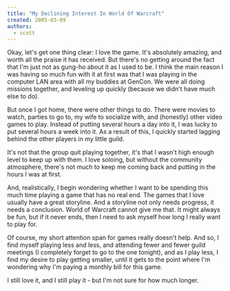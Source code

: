 ```yaml
---
title: "My Declining Interest In World Of Warcraft"
created: 2005-03-09
authors: 
  - scott
---
```


Okay, let's get one thing clear: I love the game. It's absolutely amazing, and worth all the praise it has received. But there's no getting around the fact that I'm just not as gung-ho about it as I used to be. I think the main reason I was having so much fun with it at first was that I was playing in the computer LAN area with all my buddies at GenCon. We were all doing missions together, and leveling up quickly (because we didn't have much else to do).

But once I got home, there were other things to do. There were movies to watch, parties to go to, my wife to socialize with, and (honestly) other video games to play. Instead of putting several hours a day into it, I was lucky to put several hours a week into it. As a result of this, I quickly started lagging behind the other players in my little guild.

It's not that the group quit playing together, it's that I wasn't high enough level to keep up with them. I love soloing, but without the community atmosphere, there's not much to keep me coming back and putting in the hours I was at first.

And, realistically, I begin wondering whether I want to be spending this much time playing a game that has no real end. The games that I love usually have a great storyline. And a storyline not only needs progress, it needs a conclusion. World of Warcraft cannot give me that. It might always be fun, but if it never ends, then I need to ask myself how long I really want to play for.

Of course, my short attention span for games really doesn't help. And so, I find myself playing less and less, and attending fewer and fewer guild meetings (I completely forget to go to the one tonight), and as I play less, I find my desire to play getting smaller, until it gets to the point where I'm wondering why I'm paying a monthly bill for this game.

I still love it, and I still play it - but I'm not sure for how much longer.
